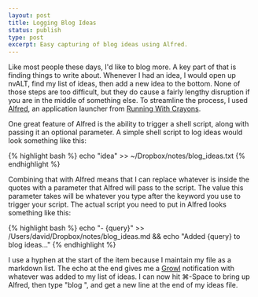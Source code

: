 ```yaml
---
layout: post
title: Logging Blog Ideas 
status: publish
type: post
excerpt: Easy capturing of blog ideas using Alfred.
---
```

Like most people these days, I'd like to blog more. A key part of that is finding things to write about. Whenever I had an idea, I would open up nvALT, find my list of ideas, then add a new idea to the bottom. None of those steps are too difficult, but they do cause a fairly lengthy disruption if you are in the middle of something else. To streamline the process, I used [Alfred][alfred], an application launcher from [Running With Crayons][rwc].

One great feature of Alfred is the ability to trigger a shell script, along with passing it an optional parameter. A simple shell script to log ideas would look something like this:

{% highlight bash %}
	echo "idea" >> ~/Dropbox/notes/blog_ideas.txt
{% endhighlight %}

Combining that with Alfred means that I can replace whatever is inside the quotes with a parameter that Alfred will pass to the script. The value this parameter takes will be whatever you type after the keyword you use to trigger your script. The actual script you need to put in Alfred looks something like this:

{% highlight bash %}
echo "- {query}" >> /Users/david/Dropbox/notes/blog_ideas.md 
    && echo "Added {query} to blog ideas…"
{% endhighlight %}

I use a hyphen at the start of the item because I maintain my file as a markdown list. The echo at the end gives me a [Growl][grwl] notification with whatever was added to my list of ideas.
I can now hit ⌘-Space to bring up Alfred, then type "blog <new idea>", and get a new line at the end of my ideas file.

[alfred]: http://www.alfredapp.com/
[rwc]: http://www.runningwithcrayons.com/
[grwl]: http://growl.info/

